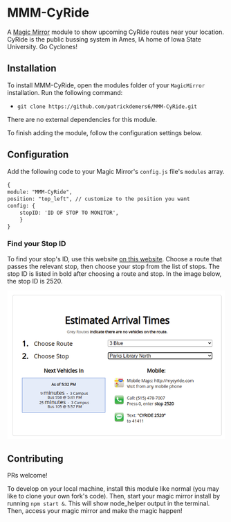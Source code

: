 # MMM-CyRide

A [Magic Mirror](https://github.com/MichMich/MagicMirror) module to show upcoming CyRide routes near your location. CyRide is the public bussing system in Ames, IA home of Iowa State University. Go Cyclones!

## Installation

To install MMM-CyRide, open the modules folder of your `MagicMirror` installation. Run the following command:

- `git clone https://github.com/patrickdemers6/MMM-CyRide.git`

There are no external dependencies for this module.

To finish adding the module, follow the configuration settings below.

## Configuration

Add the following code to your Magic Mirror's `config.js` file's `modules` array.

```
{
module: "MMM-CyRide",
position: "top_left", // customize to the position you want
config: {
    stopID: 'ID OF STOP TO MONITOR',
    }
}
```

### Find your Stop ID
To find your stop's ID, use this website [on this website](https://mycyride.com/arrivals). Choose a route that passes the relevant stop, then choose your stop from the list of stops. The stop ID is listed in bold after choosing a route and stop. In the image below, the stop ID is 2520.

![CyRide Route Finder Website Image](EstimatedArrivalTimes.png)

## Contributing
PRs welcome!

To develop on your local machine, install this module like normal (you may like to clone your own fork's code). Then, start your magic mirror install by running `npm start &`. This will show node_helper output in the terminal. Then, access your magic mirror and make the magic happen!